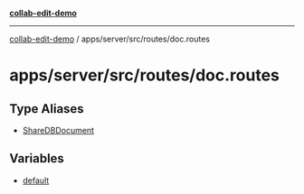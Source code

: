 [**collab-edit-demo**](../../../../../README.md)

***

[collab-edit-demo](../../../../../README.md) / apps/server/src/routes/doc.routes

# apps/server/src/routes/doc.routes

## Type Aliases

- [ShareDBDocument](type-aliases/ShareDBDocument.md)

## Variables

- [default](variables/default.md)
